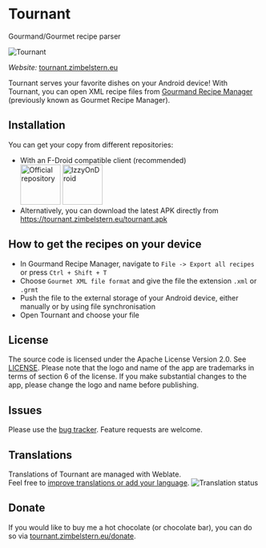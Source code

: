 # Tournant
Gourmand/Gourmet recipe parser

![Tournant](https://tournant.zimbelstern.eu/favicon-152.png)

*Website:* [tournant.zimbelstern.eu](https://tournant.zimbelstern.eu)

Tournant serves your favorite dishes on your Android device!
With Tournant, you can open XML recipe files from [Gourmand Recipe Manager](https://github.com/GourmandRecipeManager/gourmand) (previously known as Gourmet Recipe Manager).

## Installation
You can get your copy from different repositories:
- With an F-Droid compatible client (recommended)<br/>
<a href="https://zimbelstern.eu/fdroid/repo"><img alt="Official repository" src="https://zimbelstern.eu/badge.svg" height="80"/></a>
<a href="https://apt.izzysoft.de/fdroid/repo"><img alt="IzzyOnDroid" src="https://gitlab.com/IzzyOnDroid/repo/-/raw/master/assets/IzzyOnDroid.png" height="80"/></a>
- Alternatively, you can download the latest APK directly from <https://tournant.zimbelstern.eu/tournant.apk>

## How to get the recipes on your device
- In Gourmand Recipe Manager, navigate to `File -> Export all recipes` or press `Ctrl + Shift + T`
- Choose `Gourmet XML file format` and give the file the extension `.xml` or `.grmt`
- Push the file to the external storage of your Android device, either manually or by using file synchronisation
- Open Tournant and choose your file

## License
The source code is licensed under the Apache License Version 2.0. See [LICENSE](https://tournant.zimbelstern.eu/license).
Please note that the logo and name of the app are trademarks in terms of section 6 of the license.
If you make substantial changes to the app, please change the logo and name before publishing.

## Issues
Please use the [bug tracker](https://tournant.zimbelstern.eu/issues). Feature requests are welcome.

## Translations
Translations of Tournant are managed with Weblate. <br/>
Feel free to [improve translations or add your language](https://hosted.weblate.org/engage/tournant/).
<img src="https://hosted.weblate.org/widgets/tournant/-/multi-blue.svg" alt="Translation status"/>

## Donate
If you would like to buy me a hot chocolate (or chocolate bar), you can do so via [tournant.zimbelstern.eu/donate](https://tournant.zimbelstern.eu/donate).